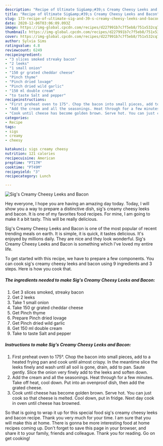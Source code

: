```yaml
---
description: "Recipe of Ultimate Sig&amp;#39;s Creamy Cheesy Leeks and Bacon"
title: "Recipe of Ultimate Sig&amp;#39;s Creamy Cheesy Leeks and Bacon"
slug: 173-recipe-of-ultimate-sig-and-39-s-creamy-cheesy-leeks-and-bacon
date: 2020-12-06T03:06:09.093Z
image: https://img-global.cpcdn.com/recipes/d227991b7c7f5eb8/751x532cq70/sigs-creamy-cheesy-leeks-and-bacon-recipe-main-photo.jpg
thumbnail: https://img-global.cpcdn.com/recipes/d227991b7c7f5eb8/751x532cq70/sigs-creamy-cheesy-leeks-and-bacon-recipe-main-photo.jpg
cover: https://img-global.cpcdn.com/recipes/d227991b7c7f5eb8/751x532cq70/sigs-creamy-cheesy-leeks-and-bacon-recipe-main-photo.jpg
author: Sylvia Sims
ratingvalue: 4.8
reviewcount: 6249
recipeingredient:
- "3 slices smoked streaky bacon"
- "2 leeks"
- "1 small onion"
- "150 gr grated cheddar cheese"
- "Pinch thyme"
- "Pinch dried lovage"
- "Pinch dried wild garlic"
- "150 ml double cream"
- "to taste Salt and pepper"
recipeinstructions:
- "First preheat oven to 175°. Chop the bacon into small pieces, add to a heated frying pan and cook until almost crispy. In the meantime slice the leeks finely and wash until all soil is gone, drain, add to pan. Saute gently. Slice the onion very finely add to the leeks and soften down."
- "Add the cream and all the seasonings. Heat through for a few minutes. Take off heat, cool down. Put into an ovenproof dish, then add the grated cheese."
- "Cook until cheese has become golden brown. Serve hot. You can just cook so that cheese is melted. Cool down, put in fridge. Next day cook in oven until cheese has browned."
categories:
- Recipe
tags:
- sigs
- creamy
- cheesy

katakunci: sigs creamy cheesy 
nutrition: 121 calories
recipecuisine: American
preptime: "PT17M"
cooktime: "PT49M"
recipeyield: "3"
recipecategory: Lunch

---
```



![Sig&#39;s Creamy Cheesy Leeks and Bacon](https://img-global.cpcdn.com/recipes/d227991b7c7f5eb8/751x532cq70/sigs-creamy-cheesy-leeks-and-bacon-recipe-main-photo.jpg)

Hey everyone, I hope you are having an amazing day today. Today, I will show you a way to prepare a distinctive dish, sig&#39;s creamy cheesy leeks and bacon. It is one of my favorites food recipes. For mine, I am going to make it a bit tasty. This will be really delicious.

Sig&#39;s Creamy Cheesy Leeks and Bacon is one of the most popular of recent trending meals on earth. It is simple, it is quick, it tastes delicious. It's enjoyed by millions daily. They are nice and they look wonderful. Sig&#39;s Creamy Cheesy Leeks and Bacon is something which I've loved my entire life.




To get started with this recipe, we have to prepare a few components. You can cook sig&#39;s creamy cheesy leeks and bacon using 9 ingredients and 3 steps. Here is how you cook that.

<!--inarticleads1-->

##### The ingredients needed to make Sig&#39;s Creamy Cheesy Leeks and Bacon:

1. Get 3 slices smoked, streaky bacon
1. Get 2 leeks
1. Take 1 small onion
1. Take 150 gr grated cheddar cheese
1. Get Pinch thyme
1. Prepare Pinch dried lovage
1. Get Pinch dried wild garlic
1. Get 150 ml double cream
1. Take to taste Salt and pepper




<!--inarticleads2-->

##### Instructions to make Sig&#39;s Creamy Cheesy Leeks and Bacon:

1. First preheat oven to 175°. Chop the bacon into small pieces, add to a heated frying pan and cook until almost crispy. In the meantime slice the leeks finely and wash until all soil is gone, drain, add to pan. Saute gently. Slice the onion very finely add to the leeks and soften down.
1. Add the cream and all the seasonings. Heat through for a few minutes. Take off heat, cool down. Put into an ovenproof dish, then add the grated cheese.
1. Cook until cheese has become golden brown. Serve hot. You can just cook so that cheese is melted. Cool down, put in fridge. Next day cook in oven until cheese has browned.




So that is going to wrap it up for this special food sig&#39;s creamy cheesy leeks and bacon recipe. Thank you very much for your time. I am sure that you will make this at home. There is gonna be more interesting food at home recipes coming up. Don't forget to save this page in your browser, and share it to your family, friends and colleague. Thank you for reading. Go on get cooking!
